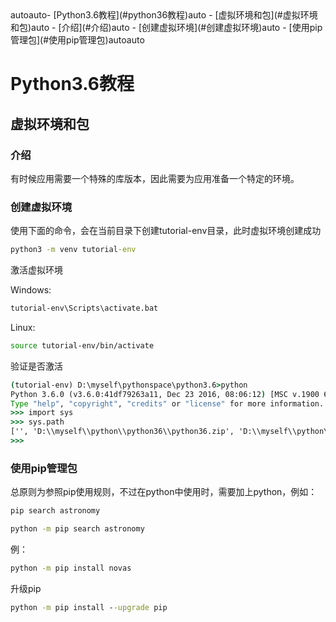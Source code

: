 <!-- TOC -->autoauto- [Python3.6教程](#python36教程)auto    - [虚拟环境和包](#虚拟环境和包)auto        - [介绍](#介绍)auto        - [创建虚拟环境](#创建虚拟环境)auto        - [使用pip管理包](#使用pip管理包)autoauto<!-- /TOC -->

# Python3.6教程

## 虚拟环境和包

### 介绍

有时候应用需要一个特殊的库版本，因此需要为应用准备一个特定的环境。

### 创建虚拟环境

使用下面的命令，会在当前目录下创建tutorial-env目录，此时虚拟环境创建成功

```bat
python3 -m venv tutorial-env
```

激活虚拟环境

Windows:

```bat
tutorial-env\Scripts\activate.bat
```

Linux:

```sh
source tutorial-env/bin/activate
```

验证是否激活

```bat
(tutorial-env) D:\myself\pythonspace\python3.6>python
Python 3.6.0 (v3.6.0:41df79263a11, Dec 23 2016, 08:06:12) [MSC v.1900 64 bit (AMD64)] on win32
Type "help", "copyright", "credits" or "license" for more information.
>>> import sys
>>> sys.path
['', 'D:\\myself\\python\\python36\\python36.zip', 'D:\\myself\\python\\python36\\DLLs', 'D:\\myself\\python\\python36\\lib', 'D:\\myself\\python\\python36', 'D:\\myself\\python\\python36\\lib\\site-packages', 'D:\\myself\\python\\python36\\lib\\site-packages\\pip-9.0.1-py3.6.egg', 'D:\\myself\\python\\python36\\lib\\site-packages\\flask-0.12.2-py3.6.egg', 'D:\\myself\\python\\python36\\lib\\site-packages\\markupsafe-1.0-py3.6-win-amd64.egg']
>>>
```

### 使用pip管理包

总原则为参照pip使用规则，不过在python中使用时，需要加上python，例如：

```bat
pip search astronomy
```

```bat
python -m pip search astronomy
```

例：

```bat
python -m pip install novas
```

升级pip

```bat
python -m pip install --upgrade pip
```
